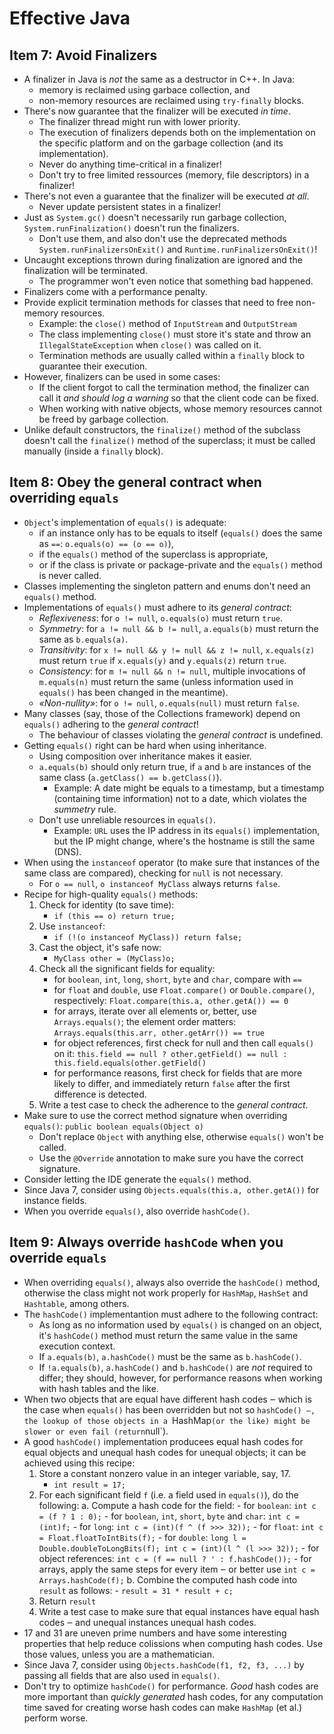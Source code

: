 # Effective Java

## Item 7: Avoid Finalizers

- A finalizer in Java is _not_ the same as a destructor in C++. In Java:
    * memory is reclaimed using garbace collection, and
    * non-memory resources are reclaimed using `try-finally` blocks.
- There's now guarantee that the finalizer will be executed _in time_.
    * The finalizer thread might run with lower priority.
    * The execution of finalizers depends both on the implementation on the specific platform and on the garbage collection (and its implementation).
    * Never do anything time-critical in a finalizer!
    * Don't try to free limited ressources (memory, file descriptors) in a finalizer!
- There's not even a guarantee that the finalizer will be executed _at all_.
    * Never update persistent states in a finalizer!
- Just as `System.gc()` doesn't necessarily run garbage collection, `System.runFinalization()` doesn't run the finalizers.
    * Don't use them, and also don't use the deprecated methods `System.runFinalizersOnExit()` and `Runtime.runFinalizersOnExit()`!
- Uncaught exceptions thrown during finalization are ignored and the finalization will be terminated.
    * The programmer won't even notice that something bad happened.
- Finalizers come with a performance penalty.
- Provide explicit termination methods for classes that need to free non-memory resources.
    * Example: the `close()` method of `InputStream` and `OutputStream`
    * The class implementing `close()` must store it's state and throw an `IllegalStateException` when `close()` was called on it.
    * Termination methods are usually called within a `finally` block to guarantee their execution.
- However, finalizers can be used in some cases:
    * If the client forgot to call the termination method, the finalizer can call it _and should log a warning_ so that the client code can be fixed.
    * When working with native objects, whose memory resources cannot be freed by garbage collection.
- Unlike default constructors, the `finalize()` method of the subclass doesn't call the `finalize()` method of the superclass; it must be called manually (inside a `finally` block).

## Item 8: Obey the general contract when overriding `equals`

- `Object`'s implementation of `equals()` is adequate:
    * if an instance only has to be equals to itself (`equals()` does the same as `==`: `o.equals(o) == (o == o)`),
    * if the `equals()` method of the superclass is appropriate,
    * or if the class is private or package-private and the `equals()` method is never called.
- Classes implementing the singleton pattern and enums don't need an `equals()` method.
- Implementations of `equals()` must adhere to its _general contract_:
    * _Reflexiveness_: for `o != null`, `o.equals(o)` must return `true`.
    * _Symmetry_: for `a != null && b != null`, `a.equals(b)` must return the same as `b.equals(a)`.
    * _Transitivity_: for `x != null && y != null && z != null`, `x.equals(z)` must return `true` if `x.equals(y)` and `y.equals(z)` return `true`.
    * _Consistency_: for `m != null && n != null`, multiple invocations of `m.equals(n)` must return the same (unless information used in `equals()` has been changed in the meantime).
    * _«Non-nullity»_: for `o != null`, `o.equals(null)` must return `false`.
- Many classes (say, those of the Collections framework) depend on `equals()` adhering to the _general contract_!
    * The behaviour of classes violating the _general contract_ is undefined.
- Getting `equals()` right can be hard when using inheritance.
    * Using composition over inheritance makes it easier.
    * `a.equals(b)` should only return true, if `a` and `b` are instances of the same class (`a.getClass() == b.getClass()`).
        - Example: A date might be equals to a timestamp, but a timestamp (containing time information) not to a date, which violates the _summetry_ rule.
    * Don't use unreliable resources in `equals()`.
        - Example: `URL` uses the IP address in its `equals()` implementation, but the IP might change, where's the hostname is still the same (DNS).
- When using the `instanceof` operator (to make sure that instances of the same class are compared), checking for `null` is not necessary.
    * For `o == null`, `o instanceof MyClass` always returns `false`.
- Recipe for high-quality `equals()` methods:
    1. Check for identity (to save time):
        - `if (this == o) return true;`
    2. Use `instanceof`:
        - `if (!(o instanceof MyClass)) return false;`
    3. Cast the object, it's safe now:
        - `MyClass other = (MyClass)o;`
    4. Check all the significant fields for equality:
        - for `boolean`, `int`, `long`, `short`, `byte` and `char`, compare with `==`
        - for `float` and `double`, use `Float.compare()` or `Double.compare()`, respectively: `Float.compare(this.a, other.getA()) == 0`
        - for arrays, iterate over all elements or, better, use `Arrays.equals()`; the element order matters: `Arrays.equals(this.arr, other.getArr()) == true`
        - for object references, first check for null and then call `equals()` on it: `this.field == null ? other.getField() == null : this.field.equals(other.getField()`
        - for performance reasons, first check for fields that are more likely to differ, and immediately return `false` after the first difference is detected.
    5. Write a test case to check the adherence to the _general contract_.
- Make sure to use the correct method signature when overriding `equals()`: `public boolean equals(Object o)`
    * Don't replace `Object` with anything else, otherwise `equals()` won't be called.
    * Use the `@Override` annotation to make sure you have the correct signature.
- Consider letting the IDE generate the `equals()` method.
- Since Java 7, consider using `Objects.equals(this.a, other.getA())` for instance fields.
- When you override `equals()`, also override `hashCode()`.

## Item 9: Always override `hashCode` when you override `equals`

- When overriding `equals()`, always also override the `hashCode()` method, otherwise the class might not work properly for `HashMap`, `HashSet` and `Hashtable`, among others.
- The `hashCode()` implementantion must adhere to the following contract:
    * As long as no information used by `equals()` is changed on an object, it's `hashCode()` method must return the same value in the same execution context.
    * If `a.equals(b)`, `a.hashCode()` must be the same as `b.hashCode()`.
    * If `!a.equals(b)`, `a.hashCode()` and `b.hashCode()` are _not_ required to differ; they should, however, for performance reasons when working with hash tables and the like.
- When two objects that are equal have different hash codes ‒ which is the case when `equals()` has been overridden but not so `hashCode() ‒, the lookup of those objects in a `HashMap` (or the like) might be slower or even fail (return `null`).
- A good `hashCode()` implementation producees equal hash codes for equal objects and unequal hash codes for unequal objects; it can be achieved using this recipe:
    1. Store a constant nonzero value in an integer variable, say, 17.
        - `int result = 17;`
    2. For each significant field `f` (i.e. a field used in `equals()`), do the following:
        a. Compute a hash code for the field:
            - for `boolean`: `int c = (f ? 1 : 0);`
            - for `boolean`, `int`, `short`, `byte` and `char`: `int c = (int)f;`
            - for `long`: `int c = (int)(f ^ (f >>> 32));`
            - for `float`: `int c = Float.floatToIntBits(f);`
            - for `double`: `long l = Double.doubleToLongBits(f); int c = (int)(l ^ (l >>> 32));`
            - for object references: `int c = (f == null ? ' : f.hashCode());`
            - for arrays, apply the same steps for every item ‒ or better use `int c = Arrays.hashCode(f);`
        b. Combine the computed hash code into `result` as follows:
            - `result = 31 * result + c;`
    3. Return `result`
    4. Write a test case to make sure that equal instances have equal hash codes ‒ and unequal instances unequal hash codes.
- 17 and 31 are uneven prime numbers and have some interesting properties that help reduce colissions when computing hash codes. Use those values, unless you are a mathematician.
- Since Java 7, consider using `Objects.hashCode(f1, f2, f3, ...)` by passing all fields that are also used in `equals()`.
- Don't try to optimize `hashCode()` for performance. _Good_ hash codes are more important than _quickly generated_ hash codes, for any computation time saved for creating worse hash codes can make `HashMap` (et al.) perform worse.
